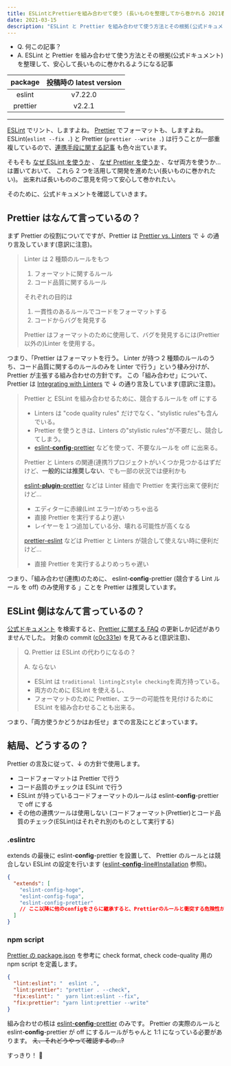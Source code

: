 ```yaml
---
title: ESLintとPrettierを組み合わせて使う (長いものを整理してから巻かれる 2021春)
date: 2021-03-15
description: "ESLint と Prettier を組み合わせて使う方法とその根拠(公式ドキュメント)を整理して、安心して長いものに巻かれるようになる記事"
---
```


- Q. 何この記事？
- A. ESLint と Prettier を組み合わせて使う方法とその根拠(公式ドキュメント)を整理して、安心して長いものに巻かれるようになる記事

| package  | 投稿時の latest version |
| :------: | :---------------------: |
|  eslint  |         v7.22.0         |
| prettier |         v2.2.1          |

---

[ESLint](https://eslint.org/) でリント、しますよね。
[Prettier](https://prettier.io/) でフォーマットも、しますよね。
ESLint(`eslint --fix .`) と Prettier (`prettier --write .`) は行うことが一部重複しているので、[連携手段に関する記事](https://www.google.com/search?q=prettier+eslint) も色々出ています。

そもそも [なぜ ESLint を使うか](https://www.google.com/search?q=eslint+benefit) 、 [なぜ Prettier を使うか](https://www.google.com/search?q=prettier+benifit) 、なぜ両方を使うか...
は置いておいて、 これら 2 つを活用して開発を進めたい(長いものに巻かれたい)。 出来れば長いもののご意見を伺って安心して巻かれたい。

そのために、公式ドキュメントを確認していきます。

## Prettier はなんて言っているの？

まず Prettier の役割についてですが、Prettier は [Prettier vs. Linters](https://prettier.io/docs/en/comparison.html) で ↓ の通り言及しています(意訳に注意)。

> Linter は 2 種類のルールをもつ
>
> 1. フォーマットに関するルール
> 1. コード品質に関するルール
>
> それぞれの目的は
>
> 1. 一貫性のあるルールでコードをフォーマットする
> 1. コードからバグを発見する
>
> Prettier はフォーマットのために使用して、バグを発見するには(Prettier 以外の)Linter を使用する。

つまり、「Prettier はフォーマットを行う。 Linter が持つ 2 種類のルールのうち、コード品質に関するのルールのみを Linter で行う」という棲み分けが、Prettier が主張する組み合わせの方針です。
この「組み合わせ」について、Prettier は [Integrating with Linters](https://prettier.io/docs/en/integrating-with-linters.html) で ↓ の通り言及しています(意訳に注意)。

> Prettier と ESLint を組み合わせるために、競合するルールを off にする
>
> - Linters は "code quality rules" だけでなく、"stylistic rules"も含んでいる。
> - Prettier を使うときは、Linters の"stylistic rules"が不要だし、競合してしまう。
> - [eslint-**config**-prettier](https://github.com/prettier/eslint-config-prettier) などを使って、不要なルールを off に出来る。
>
> Prettier と Linters の関連(連携?)プロジェクトがいくつか見つかるはずだけど、**一般的には推奨しない**、でも一部の状況では便利かも
>
> [eslint-**plugin**-prettier](https://github.com/prettier/eslint-plugin-prettier) などは Linter 経由で Prettier を実行出来て便利だけど...
>
> - エディターに赤線(Lint エラー)がめっちゃ出る
> - 直接 Prettier を実行するより遅い
> - レイヤーを１つ追加している分、壊れる可能性が高くなる
>
> [prettier-eslint](https://github.com/prettier/prettier-eslint) などは Prettier と Linters が競合して使えない時に便利だけど...
>
> - 直接 Prettier を実行するよりめっちゃ遅い

つまり、「組み合わせ(連携)のために、 eslint-**config**-prettier (競合する Lint ルール を off) のみ使用する 」ことを Prettier は推奨しています。

## ESLint 側はなんて言っているの？

[公式ドキュメント](https://eslint.org/) を検索すると、[Prettier に関する FAQ](https://eslint.org/blog/2018/04/eslint-v5.0.0-alpha.2-released#eslint-v500-alpha2-released) の更新しか記述がありませんでした。
対象の commit ([c0c331e](https://github.com/eslint/eslint/commit/c0c331e)) を見てみると(意訳注意)、

> Q. Prettier は ESLint の代わりになるの？
>
> A. ならない
>
> - ESLint は `traditional linting`と`style checking`を両方持っている。
> - 両方のために ESLint を使えるし、
> - フォーマットのために Prettier、エラーの可能性を見付けるために ESLint を組み合わせることも出来る。

つまり、「両方使うかどうかはお任せ」までの言及にとどまっています。

## 結局、どうするの？

Prettier の言及に従って、↓ の方針で使用します。

- コードフォーマットは Prettier で行う
- コード品質のチェックは ESLint で行う
- ESLint が持っているコードフォーマットのルールは eslint-**config**-prettier で off にする
- その他の連携ツールは使用しない (コードフォーマット(Prettier)とコード品質のチェック(ESLint)はそれぞれ別のものとして実行する)

### .eslintrc

extends の最後に eslint-**config**-prettier を設置して、
Prettier のルールとは競合しない ESLint の設定を行います ([eslint-**config**-line#Installation](https://github.com/prettier/eslint-config-prettier#installation) 参照)。

```json
{
  "extends": [
    "eslint-config-hoge",
    "eslint-config-fuga",
    "eslint-config-prettier"
    // ここ以降に他のconfigをさらに継承すると、Prettierのルールと衝突する危険性がある
  ]
}
```

### npm script

[Prettier の package.json](https://github.com/prettier/prettier/blob/2.2.1/package.json) を参考に check format, check code-quality 用の npm script を定義します。

```json
{
  "lint:eslint": "  eslint .",
  "lint:prettier": "prettier . --check",
  "fix:eslint": "  yarn lint:eslint --fix",
  "fix:prettier": "yarn lint:prettier --write"
}
```

組み合わせの核は [eslint-**config**-prettier](https://github.com/prettier/eslint-config-prettier) のみです。
Prettier の実際のルールと eslint-**config**-prettier が off にするルールがちゃんと 1:1 になっている必要があります。
~~え、それどうやって確認するの...?~~

すっきり！ 💪
